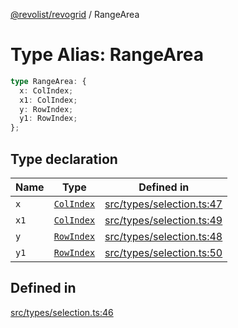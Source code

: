 [@revolist/revogrid](README.md) / RangeArea

# Type Alias: RangeArea

```ts
type RangeArea: {
  x: ColIndex;
  x1: ColIndex;
  y: RowIndex;
  y1: RowIndex;
};
```

## Type declaration

| Name | Type | Defined in |
| ------ | ------ | ------ |
| `x` | [`ColIndex`](TypeAlias.ColIndex.md) | [src/types/selection.ts:47](https://github.com/revolist/revogrid/blob/a649ddca5a4a20f5f68ee92610066873d77a049a/src/types/selection.ts#L47) |
| `x1` | [`ColIndex`](TypeAlias.ColIndex.md) | [src/types/selection.ts:49](https://github.com/revolist/revogrid/blob/a649ddca5a4a20f5f68ee92610066873d77a049a/src/types/selection.ts#L49) |
| `y` | [`RowIndex`](TypeAlias.RowIndex.md) | [src/types/selection.ts:48](https://github.com/revolist/revogrid/blob/a649ddca5a4a20f5f68ee92610066873d77a049a/src/types/selection.ts#L48) |
| `y1` | [`RowIndex`](TypeAlias.RowIndex.md) | [src/types/selection.ts:50](https://github.com/revolist/revogrid/blob/a649ddca5a4a20f5f68ee92610066873d77a049a/src/types/selection.ts#L50) |

## Defined in

[src/types/selection.ts:46](https://github.com/revolist/revogrid/blob/a649ddca5a4a20f5f68ee92610066873d77a049a/src/types/selection.ts#L46)
